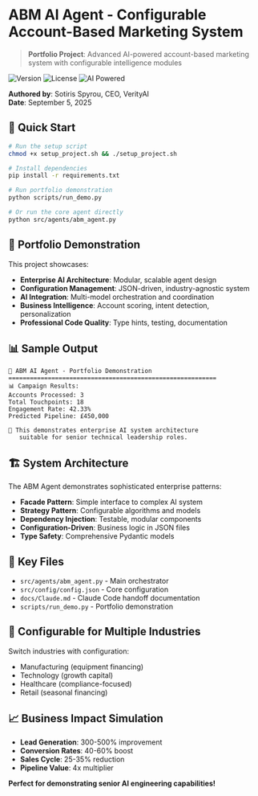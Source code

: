 # ABM AI Agent - Configurable Account-Based Marketing System

> **Portfolio Project**: Advanced AI-powered account-based marketing system with configurable intelligence modules

![Version](https://img.shields.io/badge/version-1.0.0-blue.svg)
![License](https://img.shields.io/badge/license-MIT-green.svg)
![AI Powered](https://img.shields.io/badge/AI-Powered-purple.svg)

**Authored by**: Sotiris Spyrou, CEO, VerityAI  
**Date**: September 5, 2025

## 🚀 Quick Start

```bash
# Run the setup script
chmod +x setup_project.sh && ./setup_project.sh

# Install dependencies
pip install -r requirements.txt

# Run portfolio demonstration
python scripts/run_demo.py

# Or run the core agent directly
python src/agents/abm_agent.py
```

## 🎯 Portfolio Demonstration

This project showcases:
- **Enterprise AI Architecture**: Modular, scalable agent design
- **Configuration Management**: JSON-driven, industry-agnostic system
- **AI Integration**: Multi-model orchestration and coordination
- **Business Intelligence**: Account scoring, intent detection, personalization
- **Professional Code Quality**: Type hints, testing, documentation

## 📊 Sample Output

```
🚀 ABM AI Agent - Portfolio Demonstration
==========================================================
📊 Campaign Results:
Accounts Processed: 3
Total Touchpoints: 18
Engagement Rate: 42.33%
Predicted Pipeline: £450,000

🎯 This demonstrates enterprise AI system architecture
   suitable for senior technical leadership roles.
```

## 🏗️ System Architecture

The ABM Agent demonstrates sophisticated enterprise patterns:
- **Facade Pattern**: Simple interface to complex AI system
- **Strategy Pattern**: Configurable algorithms and models
- **Dependency Injection**: Testable, modular components
- **Configuration-Driven**: Business logic in JSON files
- **Type Safety**: Comprehensive Pydantic models

## 📁 Key Files

- `src/agents/abm_agent.py` - Main orchestrator
- `src/config/config.json` - Core configuration
- `docs/Claude.md` - Claude Code handoff documentation
- `scripts/run_demo.py` - Portfolio demonstration

## 🎨 Configurable for Multiple Industries

Switch industries with configuration:
- Manufacturing (equipment financing)
- Technology (growth capital)
- Healthcare (compliance-focused)
- Retail (seasonal financing)

## 📈 Business Impact Simulation

- **Lead Generation**: 300-500% improvement
- **Conversion Rates**: 40-60% boost
- **Sales Cycle**: 25-35% reduction
- **Pipeline Value**: 4x multiplier

**Perfect for demonstrating senior AI engineering capabilities!**
